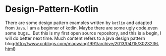 # Design-Pattern-Kotlin
There are  some design pattern examples written by `kotlin` and adapted from `Java`. I am a beginner of kotlin. Maybe there are some ugly code,even some bugs... But this is my first open source repository, and this is a begin, I will do better next time. Much content refers to a java design pattern blog(http://www.cnblogs.com/maowang1991/archive/2013/04/15/3023236.html)
